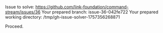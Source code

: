Issue to solve: https://github.com/link-foundation/command-stream/issues/36
Your prepared branch: issue-36-042fe722
Your prepared working directory: /tmp/gh-issue-solver-1757356268871

Proceed.